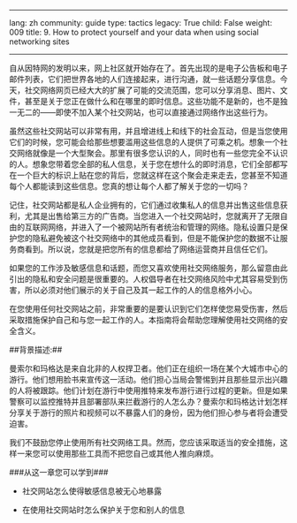 

---

lang: zh
community: guide
type: tactics
legacy: True
child: False
weight: 009
title: 9. How to protect yourself and your data when using social networking sites

---

自从因特网的发明以来，网上社区就开始存在了。首先出现的是电子公告板和电子邮件列表，它们把世界各地的人们连接起来，进行沟通，就一些话题分享信息。今天，社交网络网页已经大大的扩展了可能的交流范围，您可以分享消息、图片、文件，甚至是关于您正在做什么和在哪里的即时信息。这些功能不是新的，也不是独一无二的——即使不加入某个社交网站，也可以直接通过网络作出这些行为。


虽然这些社交网站可以非常有用，并且增进线上和线下的社会互动，但是当您使用它们的时候，您可能会给那些想要滥用这些信息的人提供了可乘之机。想象一个社交网络就像是一个大型聚会。那里有很多您认识的人，同时也有一些您完全不认识的人。想象您带着您全部的私人信息，关于您在想什么的即时消息，它们全部都写在一个巨大的标识上贴在您的背后，您就这样在这个聚会走来走去，您甚至不知道每个人都能读到这些信息。您真的想让每个人都了解关于您的一切吗？

记住，社交网站都是私人企业拥有的，它们通过收集私人的信息并出售这些信息获利，尤其是出售给第三方的广告商。当您进入一个社交网站时，您就离开了无限自由的互联网网络，并进入了一个被网站所有者统治和管理的网络。隐私设置只是保护您的隐私避免被这个社交网络中的其他成员看到，但是不能保护您的数据不让服务商看到。所以说，您就是把您所有的信息都给了网络运营商并且信任它们。

如果您的工作涉及敏感信息和话题，而您又喜欢使用社交网络服务，那么留意由此引出的隐私和安全问题是很重要的。人权倡导者在社交网络风险中尤其容易受到伤害，所以必须对他们展示的关于自己及其一起工作的人的信息格外小心。



在您使用任何社交网站之前，非常重要的是要认识到它们怎样使您易受伤害，然后采取措施保护自己和与您一起工作的人。本指南将会帮助您理解使用社交网络的安全含义。

##背景描述:##

<div class="background" markdown=1>

曼索尔和玛格达是来自北非的人权捍卫者。他们正在组织一场在某个大城市中心的游行。他们想用脸书来宣传这一活动。他们担心当局会警惕到并且那些显示出兴趣的人将被跟踪。他们计划在游行中使用推特来发布游行进行过程的更新。但是如果警察可以监控推特并且部署部队来拦截游行的人怎么办？曼索尔和玛格达计划怎样分享关于游行的照片和视频可以不暴露人们的身份，因为他们担心参与者将会遭受迫害。
</div>

我们不鼓励您停止使用所有社交网络工具。然而，您应该采取适当的安全措施，这样一来您可以使用那些工具而不把您自己或其他人推向麻烦。


###从这一章您可以学到###


- 社交网站怎么使得敏感信息被无心地暴露


- 在使用社交网站时怎么保护关于您和别人的信息


